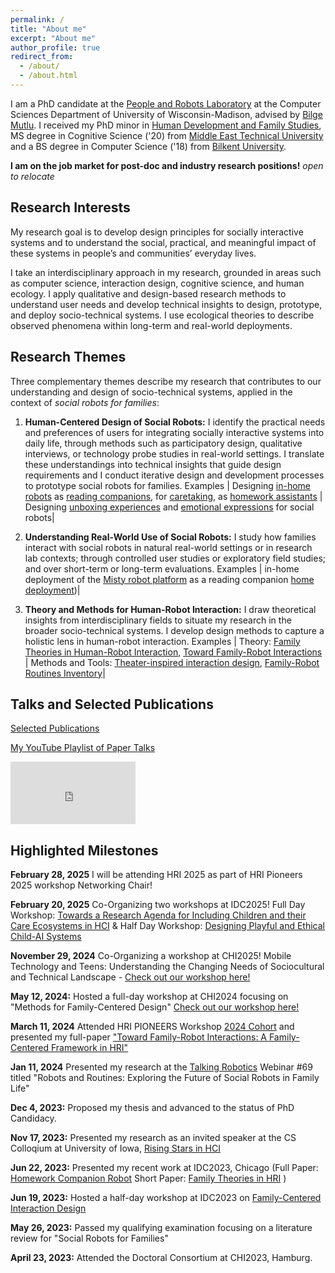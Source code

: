 ```yaml
---
permalink: /
title: "About me"
excerpt: "About me"
author_profile: true
redirect_from: 
  - /about/
  - /about.html
---
```


I am a PhD candidate at the [People and Robots Laboratory](https://peopleandrobots.wisc.edu/staff/cagiltay-bengisu/) at the Computer Sciences Department of University of Wisconsin-Madison, advised by [Bilge Mutlu](http://bilgemutlu.com). I received my PhD minor in [Human Development and Family Studies](https://humanecology.wisc.edu/academics/graduate-programs/human-development-family-studies/), MS degree in Cognitive Science ('20) from [Middle East Technical University](https://cogs.metu.edu.tr/en) and a BS degree in Computer Science ('18) from [Bilkent University](https://w3.cs.bilkent.edu.tr). 

**I am on the job market for post-doc and industry research positions!**
_open to relocate_

## Research Interests
My research goal is to develop design principles for socially interactive systems and to understand the social, practical, and meaningful impact of these systems in people’s and communities’ everyday lives.

I take an interdisciplinary approach in my research, grounded in areas such as computer science, interaction design, cognitive science, and human ecology. I apply qualitative and design-based research methods to understand user needs and develop technical insights to design, prototype, and deploy socio-technical systems. I use ecological theories to describe observed phenomena within long-term and real-world deployments.

## Research Themes
Three complementary themes describe my research that contributes to our understanding and design of socio-technical systems, applied in the context of _social robots for families_:

1) **Human-Centered Design of Social Robots:**
I identify the practical needs and preferences of users for integrating socially interactive systems into daily life, through methods such as participatory design, qualitative interviews, or technology probe studies in real-world settings. I translate these understandings into technical insights that guide design requirements and I conduct iterative design and development processes to prototype social robots for families.
Examples | Designing [in-home robots](https://bengisucagiltay.github.io/publications/IDC20) as [reading companions](https://bengisucagiltay.github.io/publications/IDC22), for [caretaking](https://bengisucagiltay.github.io/publications/IDC22short), as [homework assistants](https://bengisucagiltay.github.io/publications/IDC23) | Designing [unboxing experiences](https://bengisucagiltay.github.io/publications/CHI22) and [emotional expressions](https://bengisucagiltay.github.io/publications/IDC21) for social robots|


2) **Understanding Real-World Use of Social Robots:**
I study how families interact with social robots in natural real-world settings or in research lab contexts; through controlled user studies or exploratory field studies; and over short-term or long-term evaluations.
Examples | in-home deployment of the [Misty robot platform](https://www.mistyrobotics.com/research) as a reading companion [home deployment](https://bengisucagiltay.github.io/publications/HRI23))|


3) **Theory and Methods for Human-Robot Interaction:** I draw theoretical insights from interdisciplinary fields to situate my research in the broader socio-technical systems. I develop design methods to capture a holistic lens in human-robot interaction.
Examples | Theory: [Family Theories in Human-Robot Interaction](https://bengisucagiltay.github.io/publications/IDC23-short), [Toward Family-Robot Interactions](https://bengisucagiltay.com/publications/HRI24) | Methods and Tools: [Theater-inspired interaction design](https://bengisucagiltay.com/publications/DIS24), [Family-Robot Routines Inventory](https://bengisucagiltay.com/publications/ROMAN24)|


## Talks and Selected Publications

[Selected Publications](https://bengisucagiltay.github.io/publications/)

[My YouTube Playlist of Paper Talks](https://youtube.com/playlist?list=PL5pl7-dRbTJx9rgF5OlYDVQVks_WQ-8BS)

<iframe width="200" height="100" src="https://www.youtube.com/embed/videoseries?list=PL5pl7-dRbTJx9rgF5OlYDVQVks_WQ-8BS" title="YouTube video player" frameborder="0" allow="accelerometer; autoplay; clipboard-write; encrypted-media; gyroscope; picture-in-picture; web-share" allowfullscreen></iframe>

## Highlighted Milestones

**February 28, 2025** I will be attending HRI 2025 as part of HRI Pioneers 2025 workshop Networking Chair! 

**February 20, 2025** Co-Organizing two workshops at IDC2025! Full Day Workshop: [Towards a Research Agenda for Including Children and their Care Ecosystems in HCI](https://sites.google.com/view/idc25-ecocare/home) & Half Day Workshop: [Designing Playful and Ethical Child-AI Systems](https://sites.google.com/iu.edu/idc-2025-workshop/home)

**November 29, 2024** Co-Organizing a workshop at CHI2025! Mobile Technology and Teens:
Understanding the Changing Needs of Sociocultural and Technical Landscape - [Check out our workshop here!](https://mobiletechteens-chi2025.github.io)

**May 12, 2024:** Hosted a full-day workshop at CHI2024 focusing on "Methods for Family-Centered Design" [Check out our workshop here!](https://sites.google.com/view/familycentereddesignchi2024/home)

**March 11, 2024** Attended HRI PIONEERS Workshop [2024 Cohort](https://hripioneers.org/participants) and presented my full-paper ["Toward Family-Robot Interactions: A Family-Centered Framework in HRI"](https://bengisucagiltay.github.io/files/HRI24_theory_Cagiltay.pdf)

**Jan 11, 2024** Presented my research at the [Talking Robotics](https://talking-robotics.github.io) Webinar #69 titled "Robots and Routines: Exploring the Future of Social Robots in Family Life"

**Dec 4, 2023:** Proposed my thesis and advanced to the status of PhD Candidacy.

**Nov 17, 2023:** Presented my research as an invited speaker at the CS Colloqium at University of Iowa, [Rising Stars in HCI](https://cs.uiowa.edu/event/130806/0)

**Jun 22, 2023:** Presented my recent work at IDC2023, Chicago (Full Paper: [Homework Companion Robot](https://bengisucagiltay.github.io/publications/IDC23) Short Paper: [Family Theories in HRI](https://bengisucagiltay.github.io/publications/IDC23-short) )

**Jun 19, 2023:** Hosted a half-day workshop at IDC2023 on [Family-Centered Interaction Design](http://bit.ly/idc23fcid)

**May 26, 2023:** Passed my qualifying examination focusing on a literature review for "Social Robots for Families"

**April 23, 2023:** Attended the Doctoral Consortium at CHI2023, Hamburg.
